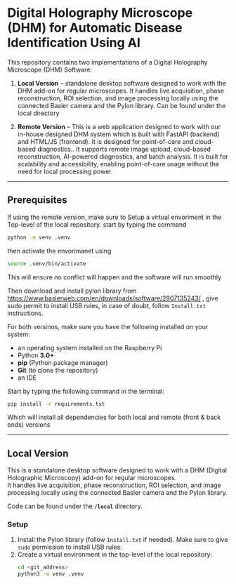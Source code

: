 # Digital Holography Microscope (DHM) for Automatic Disease Identification Using AI

This repository contains two implementations of a Digital Holography Microscope (DHM) Software:  
1. **Local Version** – standalone desktop software designed to work with the DHM add-on for regular microscopes. It handles live acquisition, phase reconstruction, ROI selection, and image processing locally using the connected Basler camera and the Pylon library. Can be found under the local directory  

2. **Remote Version** – This is a web application designed to work with our in-house designed DHM system which is built with FastAPI (backend) and HTML/JS (frontend). It is designed for point-of-care and cloud-based diagnostics.. It supports remote image upload, cloud-based reconstruction, AI-powered diagnostics, and batch analysis. It is built for scalability and accessibility, enabling point-of-care usage without the need for local processing power. 

---

## Prerequisites

If using the remote version, make sure to Setup a virtual envoriment in the Top-level of the local repository.
start by typing the command
```bash
python -m venv .venv
````
then activate the envorimanet using
```bash
source .venv/bin/activate
```
This will ensure no conflict will happen and the software will run smoothly

Then download and install pylon library from https://www.baslerweb.com/en/downloads/software/2907135243/ , give sudo permit to install USB rules, in case of doubt, follow `Install.txt` instructions.

For both versinos, make sure you have the following installed on your system:
- an operating system installed on the Raspberry Pi
- Python **3.0+**
- **pip** (Python package manager)
- **Git** (to clone the repository)
- an IDE 

Start by typing the following command in the terminal:
```bash
pip install -r requirements.txt
```
Which will install all dependencies for both local and remote (front & back ends) versions

---

## Local Version
This is a standalone desktop software designed to work with a DHM (Digital Holographic Microscopy) add-on for regular microscopes.  
It handles live acquisition, phase reconstruction, ROI selection, and image processing locally using the connected Basler camera and the Pylon library.  

Code can be found under the **`/local`** directory.

### Setup
1. Install the Pylon library (follow `Install.txt` if needed). Make sure to give `sudo` permission to install USB rules.
2. Create a virtual environment in the top-level of the local repository:
   ```bash
   cd <git_address>
   python3 -m venv .venv

